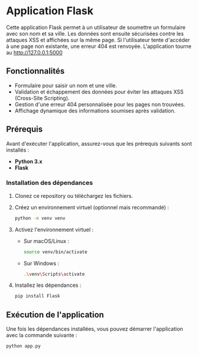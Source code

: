 # Application Flask 

Cette application Flask permet à un utilisateur de soumettre un formulaire avec son nom et sa ville. Les données sont ensuite sécurisées contre les attaques XSS et affichées sur la même page. Si l'utilisateur tente d'accéder à une page non existante, une erreur 404 est renvoyée. L'application tourne au http://127.0.0.1:5000

## Fonctionnalités

- Formulaire pour saisir un nom et une ville.
- Validation et échappement des données pour éviter les attaques XSS (Cross-Site Scripting).
- Gestion d'une erreur 404 personnalisée pour les pages non trouvées.
- Affichage dynamique des informations soumises après validation.

## Prérequis

Avant d'exécuter l'application, assurez-vous que les prérequis suivants sont installés :

- **Python 3.x**
- **Flask**

### Installation des dépendances

1. Clonez ce repository ou téléchargez les fichiers.
2. Créez un environnement virtuel (optionnel mais recommandé) :

    ```bash
    python -m venv venv
    ```

3. Activez l'environnement virtuel :

    - Sur macOS/Linux :
      ```bash
      source venv/bin/activate
      ```
    - Sur Windows :
      ```bash
      .\venv\Scripts\activate
      ```

4. Installez les dépendances :

    ```bash
    pip install Flask
    ```

## Exécution de l'application

Une fois les dépendances installées, vous pouvez démarrer l'application avec la commande suivante :

```bash
python app.py

